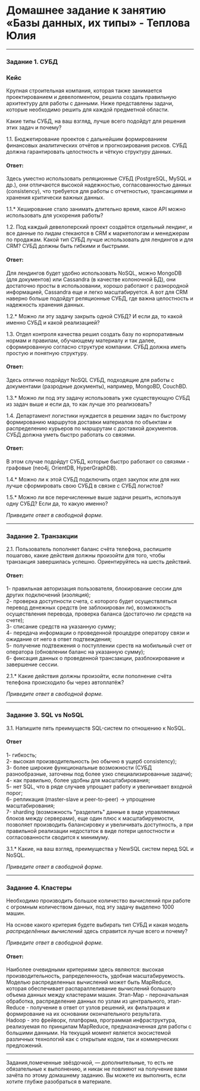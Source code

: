 # Домашнее задание к занятию «Базы данных, их типы» - Теплова Юлия

---

### Задание 1. СУБД

### Кейс
Крупная строительная компания, которая также занимается проектированием и девелопментом, решила создать 
правильную архитектуру для работы с данными. Ниже представлены задачи, которые необходимо решить для
каждой предметной области. 

Какие типы СУБД, на ваш взгляд, лучше всего подойдут для решения этих задач и почему? 
 
1.1. Бюджетирование проектов с дальнейшим формированием финансовых аналитических отчётов и прогнозирования рисков.
СУБД должна гарантировать целостность и чёткую структуру данных.

#### Ответ:  ####
Здесь уместно использовать реляционные СУБД (PostgreSQL, MySQL и др.), они отличаются высокой надежностью, согласованностью данных (consistency), что требуется для работы с отчетностью, трансакциями и хранения критически важных данных.

1.1.* Хеширование стало занимать длительно время, какое API можно использовать для ускорения работы? 

1.2. Под каждый девелоперский проект создаётся отдельный лендинг, и все данные по лидам стекаются в CRM к 
маркетологам и менеджерам по продажам. Какой тип СУБД лучше использовать для лендингов и для CRM? 
СУБД должны быть гибкими и быстрыми.

#### Ответ:  ####
Для лендингов будет удобно использовать NoSQL, можно MongoDB (для документов) или Cassandra (в качестве колоночной БД), они достаточно просты в использовании, хорошо работают с разнородной информацией, Cassandra еще и легко масштабируется. А вот для CRM наверно больше подойдут реляционные СУБД, где важна целостность и надежность хранения данных.

1.2.* Можно ли эту задачу закрыть одной СУБД? И если да, то какой именно СУБД и какой реализацией?

1.3. Отдел контроля качества решил создать базу по корпоративным нормам и правилам, обучающему материалу 
и так далее, сформированную согласно структуре компании. СУБД должна иметь простую и понятную структуру.

#### Ответ: ####
Здесь отлично подойдут NoSQL СУБД, подходящие для работы с документами (разродные документы), например, MongoBD, CouchBD.

1.3.* Можно ли под эту задачу использовать уже существующую СУБД из задач выше и если да, то как лучше это 
реализовать?

1.4. Департамент логистики нуждается в решении задач по быстрому формированию маршрутов доставки материалов 
по объектам и распределению курьеров по маршрутам с доставкой документов. СУБД должна уметь быстро работать
со связями.

#### Ответ:  ####
В этом случае подойдут СУБД, которые быстро работают со связями - графовые (neo4j, OrientDB, HyperGraphDB).

1.4.* Можно ли к этой СУБД подключить отдел закупок или для них лучше сформировать свою СУБД в связке с СУБД 
логистов?

1.5.* Можно ли все перечисленные выше задачи решить, используя одну СУБД? Если да, то какую именно?

*Приведите ответ в свободной форме.*

---

### Задание 2. Транзакции

2.1. Пользователь пополняет баланс счёта телефона, распишите пошагово, какие действия должны произойти для того, чтобы 
транзакция завершилась успешно. Ориентируйтесь на шесть действий.

#### Ответ: ####
1- правильная авторизация пользователя, блокирование сессии для других подключений (изоляция);  
2- проверка доступности счета, с которого будет осуществляться перевод денежных средств (не заблокирован ли), возможность осуществления перевода, проверка баланса (достаточно ли средств на счете);  
3- списание средств на указанную сумму;  
4- передача информации о проведенной процедуре оператору связи и ожидание от него в ответ подтвеждения;   
5- получение подтвежения о поступлении среств на мобильный счет от оператора (обновлении баланс на указанную сумму);   
6- фиксация данных о проведенной трансзакции, разблокирование и завершение сессии.  

2.1.* Какие действия должны произойти, если пополнение счёта телефона происходило бы через автоплатёж?

*Приведите ответ в свободной форме.*

---

### Задание 3. SQL vs NoSQL

3.1. Напишите пять преимуществ SQL-систем по отношению к NoSQL. 

#### Ответ ####  
1- гибкость;  
2- высокая производительность (но обычно в ущерб consistency);  
3- более широкие функциональные возможности (СУБД разнообразные, заточены под более узко специализированные задачи);  
4- как правильно, более удобны для масштабирования;  
5- нет SQL, что в ряде случаев упрощает работу и увеличивает входной порог;  
6- репликация (master-slave и peer-to-peer) -> упрощение масштабирования;  
7- sharding (возможность "разделить" данные в виде управляемых блоков между серверами), еще один плюс к масштабируемости, позволяет производить балансировку и увеличивать доступность, а при правильной реализации недостаток в виде потери целостности и согласованности сводится к минимуму.  


3.1.* Какие, на ваш взгляд, преимущества у NewSQL систем перед SQL и NoSQL.

*Приведите ответ в свободной форме.*

---

### Задание 4. Кластеры

Необходимо производить большое количество вычислений при работе с огромным количеством данных, под эту задачу 
выделено 1000 машин. 

На основе какого критерия будете выбирать тип СУБД и какая модель *распределённых вычислений* 
здесь справится лучше всего и почему?

*Приведите ответ в свободной форме.*

#### Ответ:  ####  

Наиболее очевидными критериями здесь являются: высокая производительность, рапределенность, удобная масштабируемость.
Моделью распределенных вычислений может быть MapReduce, которая обеспечивает распараллеливание вычислений большого объема данных между кластерами машин. Этап-Map - пероначальная обработка, распределение данных по узлам из центрального, этап-Reduce - получение в ответ от узлов решений, их фильтрация и формирование на их основании окончательного результата.  
Hadoop - это фрейворк, платформа, программая инфраструктура, реализуемая по принципам MapReduce, предназначенная для работы с большими данными. На текущий момент является экосистемой различных технологий как с открытым кодом, так и коммерческих предложений.

---

Задания,помеченные звёздочкой, — дополнительные, то есть не обязательные к выполнению, и никак не повлияют на получение вами зачёта по этому домашнему заданию. Вы можете их выполнить, если хотите глубже разобраться в материале.

